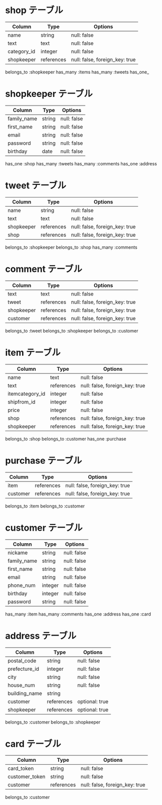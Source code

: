 # shop テーブル
| Column          | Type       | Options                        |
| --------------- | ---------- | ------------------------------ |
| name            | string     | null: false                    |
| text            | text       | null: false                    |
| category_id     | integer    | null: false                    |
| shopkeeper      | references | null: false, foreign_key: true |

belongs_to :shopkeeper
has_many :items
has_many :tweets
has_one_

# shopkeeper テーブル
| Column          | Type       | Options                        |
| --------------- | ---------- | ------------------------------ |
| family_name     | string     | null: false                    |
| first_name      | string     | null: false                    |
| email           | string     | null: false                    |
| password        | string     | null: false                    |
| birthday        | date       | null: false                    |

has_one :shop
has_many :tweets
has_many :comments
has_one :address

# tweet テーブル
| Column          | Type       | Options                        |
| --------------- | ---------- | ------------------------------ |
| name            | string     | null: false                    |
| text            | text       | null: false                    |
| shopkeeper      | references | null: false, foreign_key: true |
| shop            | references | null: false, foreign_key: true |

belongs_to :shopkeeper
belongs_to :shop
has_many :comments

# comment テーブル
| Column          | Type       | Options                        |
| --------------- | ---------- | ------------------------------ |
| text            | text       | null: false                    |
| tweet           | references | null: false, foreign_key: true |
| shopkeeper      | references | null: false, foreign_key: true |
| customer        | references | null: false, foreign_key: true |

belongs_to :tweet
belongs_to :shopkeeper
belongs_to :customer

# item テーブル
| Column          | Type       | Options                        |
| --------------- | ---------- | ------------------------------ |
| name            | text       | null: false                    |
| text            | references | null: false, foreign_key: true |
| itemcategory_id     | integer    | null: false                    |
| shipfrom_id     | integer    | null: false                    |
| price           | integer    | null: false                    |
| shop            | references | null: false, foreign_key: true |
| shopkeeper        | references | null: false, foreign_key: true |

belongs_to :shop
belongs_to :customer
has_one :purchase


# purchase テーブル
| Column          | Type       | Options                        |
| --------------- | ---------- | ------------------------------ |
| item            | references | null: false, foreign_key: true |
| customer        | references | null: false, foreign_key: true |

belongs_to :item
belongs_to :customer

# customer テーブル
| Column          | Type       | Options                        |
| --------------- | ---------- | ------------------------------ |
| nickame         | string     | null: false                    |
| family_name     | string     | null: false                    |
| first_name      | string     | null: false                    |
| email           | string     | null: false                    |
| phone_num       | integer    | null: false                    |
| birthday        | integer    | null: false                    |
| password        | string     | null: false                    |

has_many :item
has_many :comments
has_one :address
has_one :card

# address テーブル

| Column           | Type       | Options                        |
| ---------------- | ---------- | ------------------------------ |
| postal_code      | string     | null: false                    |
| prefecture_id    | integer    | null: false                    |
| city             | string     | null: false                    |
| house_num        | string     | null: false                    |
| building_name    | string     |                                |
| customer         | references | optional: true                 |
| shopkeeper       | references | optional: true                 |

belongs_to :customer
belongs_to :shopkeeper

# card テーブル
| Column           | Type       | Options                        |
| ---------------- | ---------- | ------------------------------ |
| card_token       | string     | null: false                    |
| customer_token   | string     | null: false                    |
| customer         | references | null: false, foreign_key: true |

belongs_to :customer


